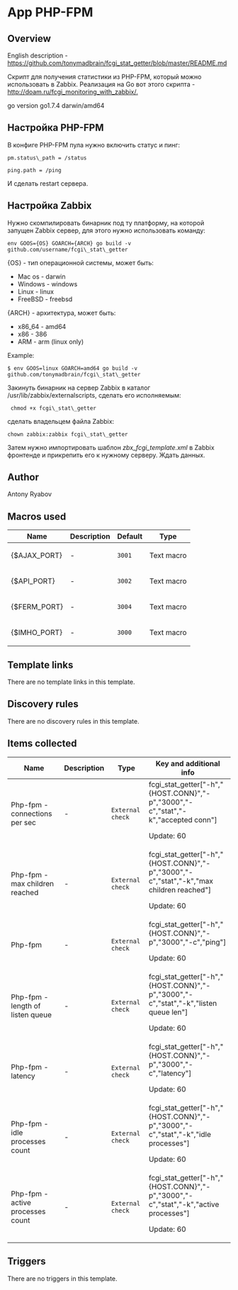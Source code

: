 # App PHP-FPM

## Overview

English description - <https://github.com/tonymadbrain/fcgi_stat_getter/blob/master/README.md>


Скрипт для получения статистики из PHP-FPM, который можно использовать в Zabbix. Реализация на Go вот этого скрипта - <http://doam.ru/fcgi_monitoring_with_zabbix/.>


go version go1.7.4 darwin/amd64


Настройка PHP-FPM
-----------------


В конфиге PHP-FPM пула нужно включить статус и пинг:



```
pm.status\_path = /status 
```


```
ping.path = /ping 
```

И сделать restart сервера.


Настройка Zabbix
----------------


Нужно скомпилировать бинарник под ту платформу, на которой запущен Zabbix сервер, для этого нужно использовать команду:



```
env GOOS={OS} GOARCH={ARCH} go build -v github.com/username/fcgi\_stat\_getter
```

{OS} - тип операционной системы, может быть:


* Mac os - darwin
* Windows - windows
* Linux - linux
* FreeBSD - freebsd


{ARCH} - архитектура, может быть:


* x86\_64 - amd64
* x86 - 386
* ARM - arm (linux only)


Example:



```
$ env GOOS=linux GOARCH=amd64 go build -v github.com/tonymadbrain/fcgi\_stat\_getter
```

Закинуть бинарник на сервер Zabbix в каталог /usr/lib/zabbix/externalscripts, сделать его исполняемым:



```
 chmod +x fcgi\_stat\_getter 
```

сделать владельцем файла Zabbix:



```
chown zabbix:zabbix fcgi\_stat\_getter 
```

Затем нужно импортировать шаблон *zbx\_fcgi\_template.xml* в Zabbix фронтенде и прикрепить его к нужному серверу. Ждать данных.



## Author

Antony Ryabov

## Macros used

|Name|Description|Default|Type|
|----|-----------|-------|----|
|{$AJAX_PORT}|<p>-</p>|`3001`|Text macro|
|{$API_PORT}|<p>-</p>|`3002`|Text macro|
|{$FERM_PORT}|<p>-</p>|`3004`|Text macro|
|{$IMHO_PORT}|<p>-</p>|`3000`|Text macro|
## Template links

There are no template links in this template.

## Discovery rules

There are no discovery rules in this template.

## Items collected

|Name|Description|Type|Key and additional info|
|----|-----------|----|----|
|Php-fpm - connections per sec|<p>-</p>|`External check`|fcgi_stat_getter["-h","{HOST.CONN}","-p","3000","-c","stat","-k","accepted conn"]<p>Update: 60</p>|
|Php-fpm - max children reached|<p>-</p>|`External check`|fcgi_stat_getter["-h","{HOST.CONN}","-p","3000","-c","stat","-k","max children reached"]<p>Update: 60</p>|
|Php-fpm|<p>-</p>|`External check`|fcgi_stat_getter["-h","{HOST.CONN}","-p","3000","-c","ping"]<p>Update: 60</p>|
|Php-fpm - length of listen queue|<p>-</p>|`External check`|fcgi_stat_getter["-h","{HOST.CONN}","-p","3000","-c","stat","-k","listen queue len"]<p>Update: 60</p>|
|Php-fpm - latency|<p>-</p>|`External check`|fcgi_stat_getter["-h","{HOST.CONN}","-p","3000","-c","latency"]<p>Update: 60</p>|
|Php-fpm - idle processes count|<p>-</p>|`External check`|fcgi_stat_getter["-h","{HOST.CONN}","-p","3000","-c","stat","-k","idle processes"]<p>Update: 60</p>|
|Php-fpm - active processes count|<p>-</p>|`External check`|fcgi_stat_getter["-h","{HOST.CONN}","-p","3000","-c","stat","-k","active processes"]<p>Update: 60</p>|
## Triggers

There are no triggers in this template.

